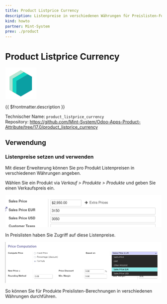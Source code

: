 ```yaml
---
title: Product Listprice Currency
description: Listenpreise in verschiedenen Währungen für Preislisten-Formeln.
kind: howto
partner: Mint-System
prev: ./product
---
```

# Product Listprice Currency
![icon_oms_box](attachments/icons_odoo_mint_system.png)

{{ $frontmatter.description }}

Technischer Name: `product_listprice_currency`\
Repository: <https://github.com/Mint-System/Odoo-Apps-Product-Attribute/tree/17.0/product_listprice_currency>

## Verwendung

### Listenpreise setzen und verwenden

Mit dieser Erweiterung können Sie pro Produkt Listenpreisen in verschiedenen Währungen angeben.

Wählen Sie ein Produkt via *Verkauf > Produkte > Produkte* und geben Sie einen Verkaufspreis ein.

![](attachments/Product%20Listprice%20Currency%20Set.png)

In Preislisten haben Sie Zugriff auf diese Listenpreise.

![](attachments/Product%20Listprice%20Currency%20Based%20on.png)

So können Sie für Produkte Preislisten-Berechnungen in verschiedenen Währungen durchführen.
